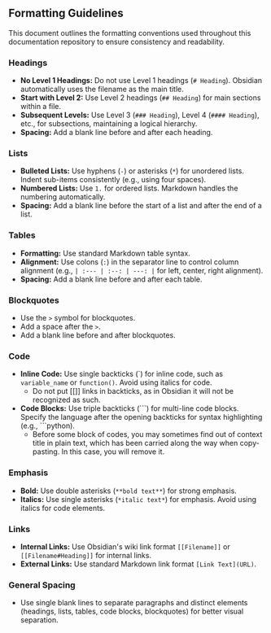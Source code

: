 ## Formatting Guidelines

This document outlines the formatting conventions used throughout this documentation repository to ensure consistency and readability.

### Headings

- **No Level 1 Headings:** Do not use Level 1 headings (`# Heading`). Obsidian automatically uses the filename as the main title.
- **Start with Level 2:** Use Level 2 headings (`## Heading`) for main sections within a file.
- **Subsequent Levels:** Use Level 3 (`### Heading`), Level 4 (`#### Heading`), etc., for subsections, maintaining a logical hierarchy.
- **Spacing:** Add a blank line before and after each heading.

### Lists

- **Bulleted Lists:** Use hyphens (`-`) or asterisks (`*`) for unordered lists. Indent sub-items consistently (e.g., using four spaces).
- **Numbered Lists:** Use `1.` for ordered lists. Markdown handles the numbering automatically.
- **Spacing:** Add a blank line before the start of a list and after the end of a list.

### Tables

- **Formatting:** Use standard Markdown table syntax.
- **Alignment:** Use colons (`:`) in the separator line to control column alignment (e.g., `| :--- | :--: | ---: |` for left, center, right alignment).
- **Spacing:** Add a blank line before and after each table.

### Blockquotes

- Use the `>` symbol for blockquotes.
- Add a space after the `>`.
- Add a blank line before and after blockquotes.

### Code

- **Inline Code:** Use single backticks (\`) for inline code, such as `variable_name` or `function()`. Avoid using italics for code.
	- Do not put [[]] links in backticks, as in Obsidian it will not be recognized as such.
- **Code Blocks:** Use triple backticks (\`\`\`) for multi-line code blocks. Specify the language after the opening backticks for syntax highlighting (e.g., \`\`\`python).
	- Before some block of codes, you may sometimes find out of context title in plain text, which has been carried along the way when copy-pasting. In this case, you will remove it.

### Emphasis

- **Bold:** Use double asterisks (`**bold text**`) for strong emphasis.
- **Italics:** Use single asterisks (`*italic text*`) for emphasis. Avoid using italics for code elements.

### Links

- **Internal Links:** Use Obsidian's wiki link format `[[Filename]]` or `[[Filename#Heading]]` for internal links.
- **External Links:** Use standard Markdown link format `[Link Text](URL)`.

### General Spacing

- Use single blank lines to separate paragraphs and distinct elements (headings, lists, tables, code blocks, blockquotes) for better visual separation. 